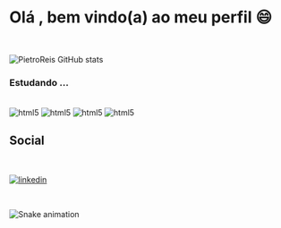 # Olá , bem vindo(a)  ao meu perfil 😄

<br>

![PietroReis GitHub stats](https://github-readme-stats.vercel.app/api?username=PietroReis&show_icons=true&theme=tokyonight)

### Estudando ...
<br>

<div style= "display: inline-block" <br>
    <img align="center" alt="html5" src="https://img.shields.io/badge/Python-14354C?style=for-the-badge&logo=python&logoColor=white"/>
    <img align="center" alt="html5" src="https://img.shields.io/badge/HTML5-E34F26?style=for-the-badge&logo=html5&logoColor=white"/>
    <img align="center" alt="html5" src="https://img.shields.io/badge/Java-ED8B00?style=for-the-badge&logo=java&logoColor=white"/>
    <img align="center" alt="html5" src="https://img.shields.io/badge/HTML-239120?style=for-the-badge&logo=html5&logoColor=white"/>
</div>

<br>

## Social
<br>

[![linkedin](https://img.shields.io/badge/LinkedIn-0077B5?style=for-the-badge&logo=linkedin&logoColor=white)](https://www.linkedin.com/in/pietro-santos-837b2417a/)

<br>

![Snake animation](https://github.com/PietroReis/DevPietroReis/blob/output/github-contribution-grid-snake.svg)
